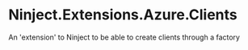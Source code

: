 Ninject.Extensions.Azure.Clients
================================

An 'extension' to Ninject to be able to create clients through a factory

